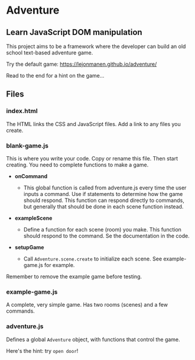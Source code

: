 # Adventure
## Learn JavaScript DOM manipulation

This project aims to be a framework where the developer can build an old school text-based adventure game.

Try the default game: https://lejonmanen.github.io/adventure/

Read to the end for a hint on the game...

## Files
### index.html
The HTML links the CSS and JavaScript files. Add a link to any files you create.

### blank-game.js
This is where you write your code. Copy or rename this file. Then start creating. You need to complete functions to make a game.
+ **onCommand**
	+ This global function is called from adventure.js every time the user inputs a command. Use if statements to determine how the game should respond. This function can respond directly to commands, but generally that should be done in each scene function instead.

+ **exampleScene**
	+ Define a function for each scene (room) you make. This function should respond to the command. Se the documentation in the code.

+ **setupGame**
	+ Call `Adventure.scene.create` to initialize each scene. See example-game.js for example.

Remember to remove the example game before testing.


### example-game.js
A complete, very simple game. Has two rooms (scenes) and a few commands.


### adventure.js
Defines a global `Adventure` object, with functions that control the game.



Here's the hint: try `open door`!
